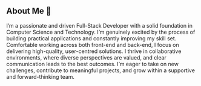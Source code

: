 ## About Me 👋
I’m a passionate and driven Full-Stack Developer with a solid foundation in Computer Science and Technology. I’m genuinely excited by the process of building practical applications and constantly improving my skill set. Comfortable working across both front-end and back-end, I focus on delivering high-quality, user-centred solutions. I thrive in collaborative environments, where diverse perspectives are valued, and clear communication leads to the best outcomes. I’m eager to take on new challenges, contribute to meaningful projects, and grow within a supportive and forward-thinking team.
<!--
**abdullah-daulatzai/abdullah-daulatzai** is a ✨ _special_ ✨ repository because its `README.md` (this file) appears on your GitHub profile.

Here are some ideas to get you started:

- 🔭 I’m currently working on ...
- 🌱 I’m currently learning ...
- 👯 I’m looking to collaborate on ...
- 🤔 I’m looking for help with ...
- 💬 Ask me about ...
- 📫 How to reach me: ...
- 😄 Pronouns: ...
- ⚡ Fun fact: ...
-->
